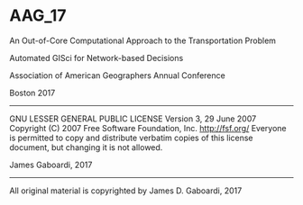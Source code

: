 # AAG_17

An Out-of-Core Computational Approach to the Transportation Problem  

Automated GISci for Network-based Decisions

Association of American Geographers Annual Conference 

Boston 2017


-----------------------------------------------------------------------------------------------------

GNU LESSER GENERAL PUBLIC LICENSE
Version 3, 29 June 2007
Copyright (C) 2007 Free Software Foundation, Inc. <http://fsf.org/>
Everyone is permitted to copy and distribute verbatim copies
of this license document, but changing it is not allowed.

James Gaboardi, 2017

-----------------------------------------------------------------------------------------------------

All original material is copyrighted by James D. Gaboardi, 2017
